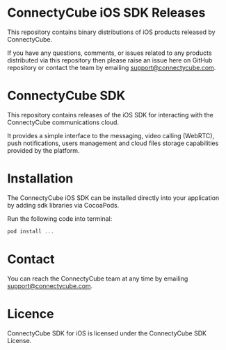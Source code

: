# ConnectyCube iOS SDK Releases

This repository contains binary distributions of iOS products released by ConnectyCube.

If you have any questions, comments, or issues related to any products distributed via this repository then please raise an issue here on GitHub repository or contact the team by emailing support@connectycube.com.

# ConnectyCube SDK

This repository contains releases of the iOS SDK for interacting with the ConnectyCube communications cloud.

It provides a simple interface to the messaging, video calling (WebRTC), push notifications, users management and cloud files storage capabilities provided by the platform. 

# Installation

The ConnectyCube iOS SDK can be installed directly into your application by adding sdk libraries via CocoaPods.

Run the following code into terminal:

```groovy
pod install ...
```

# Contact

You can reach the ConnectyCube team at any time by emailing [support@connectycube.com](mailto:support@connectycube.com).

# Licence 

ConnectyCube SDK for iOS is licensed under the ConnectyCube SDK License.
